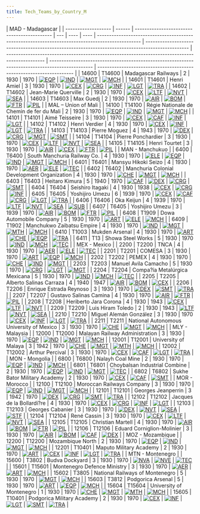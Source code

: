 ```yaml
---
title: Tech_Teams_by_Country_M
---
```


| MAD - Madagascar    |
| ------------------- | ------ | ------------------------------------------- | --- | ---- | ---- | ------------------------------------------------------------------------------------------------ | ------------------------------------------------------------------------------------------------ | ---------------------------------------------------------------------------------------------- | ------------------------------------------------------------------------------------------------ | -------------------------------------------------------------------- |
| 14600               | T14600 | Madagascar Railways                         | 2   | 1930 | 1970 | [![EQP](/images/2/20/General_equipment.png)](/wiki/File:General_equipment.png "EQP")             | [![IND](/images/7/79/Industrial_engineering.png)](/wiki/File:Industrial_engineering.png "IND")   | [![MGT](/images/c/c7/Management.png)](/wiki/File:Management.png "MGT")                         | [![MCH](/images/a/a1/Mechanics.png)](/wiki/File:Mechanics.png "MCH")                             |
| 14601               | T14601 | Henri Amiel                                 | 3   | 1930 | 1970 | [![CEX](/images/b/bc/Centralized_execution.png)](/wiki/File:Centralized_execution.png "CEX")     | [![CRG](/images/3/38/Individual_courage.png)](/wiki/File:Individual_courage.png "CRG")           | [![INF](/images/b/be/Infantry_focus.png)](/wiki/File:Infantry_focus.png "INF")                 | [![LGT](/images/1/1d/Large_unit_tactics.png)](/wiki/File:Large_unit_tactics.png "LGT")           | [![TRA](/images/b/b1/Training.png)](/wiki/File:Training.png "TRA")   |
| 14602               | T14602 | Jean-Marie Querville                        | 2   | 1930 | 1970 | [![CEX](/images/b/bc/Centralized_execution.png)](/wiki/File:Centralized_execution.png "CEX")     | [![LTF](/images/e/e7/Large_taskforce_tactics.png)](/wiki/File:Large_taskforce_tactics.png "LTF") | [![NVT](/images/1/10/Naval_training.png)](/wiki/File:Naval_training.png "NVT")                 | [![SEA](/images/2/22/Seamanship.png)](/wiki/File:Seamanship.png "SEA")                           |
| 14603               | T14603 | Max Guedj                                   | 2   | 1930 | 1970 | [![AIR](/images/8/87/Aircraft_testing.png)](/wiki/File:Aircraft_testing.png "AIR")               | [![BOM](/images/2/26/Bomber_tactics.png)](/wiki/File:Bomber_tactics.png "BOM")                   | [![FTR](/images/8/8a/Fighter_tactics.png)](/wiki/File:Fighter_tactics.png "FTR")               | [![PIL](/images/6/6b/Piloting.png)](/wiki/File:Piloting.png "PIL")                               |
| MAL – Union of Mali |
| 14100               | T14100 | Régie Nationale de Chemin de fer du Mali    | 2   | 1930 | 1970 | [![EQP](/images/2/20/General_equipment.png)](/wiki/File:General_equipment.png "EQP")             | [![IND](/images/7/79/Industrial_engineering.png)](/wiki/File:Industrial_engineering.png "IND")   | [![MGT](/images/c/c7/Management.png)](/wiki/File:Management.png "MGT")                         | [![MCH](/images/a/a1/Mechanics.png)](/wiki/File:Mechanics.png "MCH")                             |
| 14101               | T14101 | Aimé Teisseire                              | 3   | 1930 | 1970 | [![CEX](/images/b/bc/Centralized_execution.png)](/wiki/File:Centralized_execution.png "CEX")     | [![CAF](/images/f/f8/Combined_arms_focus.png)](/wiki/File:Combined_arms_focus.png "CAF")         | [![INF](/images/b/be/Infantry_focus.png)](/wiki/File:Infantry_focus.png "INF")                 | [![LGT](/images/1/1d/Large_unit_tactics.png)](/wiki/File:Large_unit_tactics.png "LGT")           |
| 14102               | T14102 | Henri Verdier                               | 4   | 1930 | 1970 | [![CEX](/images/b/bc/Centralized_execution.png)](/wiki/File:Centralized_execution.png "CEX")     | [![INF](/images/b/be/Infantry_focus.png)](/wiki/File:Infantry_focus.png "INF")                   | [![LGT](/images/1/1d/Large_unit_tactics.png)](/wiki/File:Large_unit_tactics.png "LGT")         | [![TRA](/images/b/b1/Training.png)](/wiki/File:Training.png "TRA")                               |
| 14103               | T14103 | Pierre Moguez                               | 4   | 1943 | 1970 | [![DEX](/images/0/0d/Decentralized_execution.png)](/wiki/File:Decentralized_execution.png "DEX") | [![CRG](/images/3/38/Individual_courage.png)](/wiki/File:Individual_courage.png "CRG")           | [![MGT](/images/c/c7/Management.png)](/wiki/File:Management.png "MGT")                         | [![SMT](/images/2/2f/Small_unit_tactics.png)](/wiki/File:Small_unit_tactics.png "SMT")           |
| 14104               | T14104 | Pierre Ponchardier                          | 3   | 1930 | 1970 | [![CEX](/images/b/bc/Centralized_execution.png)](/wiki/File:Centralized_execution.png "CEX")     | [![LTF](/images/e/e7/Large_taskforce_tactics.png)](/wiki/File:Large_taskforce_tactics.png "LTF") | [![NVT](/images/1/10/Naval_training.png)](/wiki/File:Naval_training.png "NVT")                 | [![SEA](/images/2/22/Seamanship.png)](/wiki/File:Seamanship.png "SEA")                           |
| 14105               | T14105 | Henri Tourtet                               | 3   | 1930 | 1970 | [![AIR](/images/8/87/Aircraft_testing.png)](/wiki/File:Aircraft_testing.png "AIR")               | [![CEX](/images/b/bc/Centralized_execution.png)](/wiki/File:Centralized_execution.png "CEX")     | [![FTR](/images/8/8a/Fighter_tactics.png)](/wiki/File:Fighter_tactics.png "FTR")               | [![PIL](/images/6/6b/Piloting.png)](/wiki/File:Piloting.png "PIL")                               |
| MAN - Manchukuo     |
| 6400                | T6400  | South Manchuria Railway Co.                 | 4   | 1930 | 1970 | [![ELE](/images/d/dd/Electronics.png)](/wiki/File:Electronics.png "ELE")                         | [![EQP](/images/2/20/General_equipment.png)](/wiki/File:General_equipment.png "EQP")             | [![IND](/images/7/79/Industrial_engineering.png)](/wiki/File:Industrial_engineering.png "IND") | [![MGT](/images/c/c7/Management.png)](/wiki/File:Management.png "MGT")                           | [![MCH](/images/a/a1/Mechanics.png)](/wiki/File:Mechanics.png "MCH") |
| 6401                | T6401  | Mansyu Hikoki Seizo                         | 4   | 1930 | 1970 | [![AER](/images/a/a1/Aeronautics.png)](/wiki/File:Aeronautics.png "AER")                         | [![ELE](/images/d/dd/Electronics.png)](/wiki/File:Electronics.png "ELE")                         | [![TEC](/images/9/9d/Technical_efficiency.png)](/wiki/File:Technical_efficiency.png "TEC")     |
| 6402                | T6402  | Manchuria Colonial Development Organization | 4   | 1930 | 1970 | [![CHE](/images/1/19/Chemistry.png)](/wiki/File:Chemistry.png "CHE")                             | [![MGT](/images/c/c7/Management.png)](/wiki/File:Management.png "MGT")                           | [![MCH](/images/a/a1/Mechanics.png)](/wiki/File:Mechanics.png "MCH")                           |
| 6403                | T6403  | Heitaro Kimura                              | 5   | 1940 | 1970 | [![CAF](/images/f/f8/Combined_arms_focus.png)](/wiki/File:Combined_arms_focus.png "CAF")         | [![DEX](/images/0/0d/Decentralized_execution.png)](/wiki/File:Decentralized_execution.png "DEX") | [![CRG](/images/3/38/Individual_courage.png)](/wiki/File:Individual_courage.png "CRG")         | [![SMT](/images/2/2f/Small_unit_tactics.png)](/wiki/File:Small_unit_tactics.png "SMT")           |
| 6404                | T6404  | Seishiro Itagaki                            | 4   | 1930 | 1938 | [![CEX](/images/b/bc/Centralized_execution.png)](/wiki/File:Centralized_execution.png "CEX")     | [![CRG](/images/3/38/Individual_courage.png)](/wiki/File:Individual_courage.png "CRG")           | [![INF](/images/b/be/Infantry_focus.png)](/wiki/File:Infantry_focus.png "INF")                 |
| 6405                | T6405  | Yoshijiro Umezu                             | 6   | 1939 | 1970 | [![CEX](/images/b/bc/Centralized_execution.png)](/wiki/File:Centralized_execution.png "CEX")     | [![CAF](/images/f/f8/Combined_arms_focus.png)](/wiki/File:Combined_arms_focus.png "CAF")         | [![CRG](/images/3/38/Individual_courage.png)](/wiki/File:Individual_courage.png "CRG")         | [![LGT](/images/1/1d/Large_unit_tactics.png)](/wiki/File:Large_unit_tactics.png "LGT")           | [![TRA](/images/b/b1/Training.png)](/wiki/File:Training.png "TRA")   |
| 6406                | T6406  | Oka Keijun                                  | 4   | 1939 | 1970 | [![LTF](/images/e/e7/Large_taskforce_tactics.png)](/wiki/File:Large_taskforce_tactics.png "LTF") | [![NVT](/images/1/10/Naval_training.png)](/wiki/File:Naval_training.png "NVT")                   | [![SEA](/images/2/22/Seamanship.png)](/wiki/File:Seamanship.png "SEA")                         | [![SUB](/images/6/61/Submarine_tactics.png)](/wiki/File:Submarine_tactics.png "SUB")             |
| 6407                | T6405  | Yoshijiro Umezu                             | 3   | 1939 | 1970 | [![AIR](/images/8/87/Aircraft_testing.png)](/wiki/File:Aircraft_testing.png "AIR")               | [![BOM](/images/2/26/Bomber_tactics.png)](/wiki/File:Bomber_tactics.png "BOM")                   | [![FTR](/images/8/8a/Fighter_tactics.png)](/wiki/File:Fighter_tactics.png "FTR")               | [![PIL](/images/6/6b/Piloting.png)](/wiki/File:Piloting.png "PIL")                               |
| 6408                | T1909  | Dowa Automobile Company                     | 5   | 1930 | 1970 | [![ART](/images/d/d8/Artillery.png)](/wiki/File:Artillery.png "ART")                             | [![ELE](/images/d/dd/Electronics.png)](/wiki/File:Electronics.png "ELE")                         | [![MCH](/images/a/a1/Mechanics.png)](/wiki/File:Mechanics.png "MCH")                           |
| 6409                | T1902  | Manchukwo Zaibatsu Empire                   | 4   | 1930 | 1970 | [![IND](/images/7/79/Industrial_engineering.png)](/wiki/File:Industrial_engineering.png "IND")   | [![MGT](/images/c/c7/Management.png)](/wiki/File:Management.png "MGT")                           | [![MTH](/images/7/79/Mathematics.png)](/wiki/File:Mathematics.png "MTH")                       | [![MCH](/images/a/a1/Mechanics.png)](/wiki/File:Mechanics.png "MCH")                             |
| 6410                | T1003  | Mukden Arsenal                              | 4   | 1930 | 1970 | [![ART](/images/d/d8/Artillery.png)](/wiki/File:Artillery.png "ART")                             | [![CHE](/images/1/19/Chemistry.png)](/wiki/File:Chemistry.png "CHE")                             | [![EQP](/images/2/20/General_equipment.png)](/wiki/File:General_equipment.png "EQP")           | [![TRA](/images/b/b1/Training.png)](/wiki/File:Training.png "TRA")                               |
| 6411                | T13    | Showa Steel Works                           | 5   | 1930 | 1970 | [![IND](/images/7/79/Industrial_engineering.png)](/wiki/File:Industrial_engineering.png "IND")   | [![MCH](/images/a/a1/Mechanics.png)](/wiki/File:Mechanics.png "MCH")                             | [![TEC](/images/9/9d/Technical_efficiency.png)](/wiki/File:Technical_efficiency.png "TEC")     |
| MEX - Mexico        |
| 2200                | T2200  | TNCA                                        | 4   | 1930 | 1970 | [![AER](/images/a/a1/Aeronautics.png)](/wiki/File:Aeronautics.png "AER")                         | [![ELE](/images/d/dd/Electronics.png)](/wiki/File:Electronics.png "ELE")                         | [![TEC](/images/9/9d/Technical_efficiency.png)](/wiki/File:Technical_efficiency.png "TEC")     |
| 2201                | T2201  | COMESA                                      | 3   | 1930 | 1970 | [![ART](/images/d/d8/Artillery.png)](/wiki/File:Artillery.png "ART")                             | [![EQP](/images/2/20/General_equipment.png)](/wiki/File:General_equipment.png "EQP")             | [![MCH](/images/a/a1/Mechanics.png)](/wiki/File:Mechanics.png "MCH")                           |
| 2202                | T2202  | PEMEX                                       | 4   | 1930 | 1970 | [![CHE](/images/1/19/Chemistry.png)](/wiki/File:Chemistry.png "CHE")                             | [![IND](/images/7/79/Industrial_engineering.png)](/wiki/File:Industrial_engineering.png "IND")   | [![MGT](/images/c/c7/Management.png)](/wiki/File:Management.png "MGT")                         |
| 2203                | T2203  | Manuel Avila Camacho                        | 5   | 1930 | 1970 | [![CRG](/images/3/38/Individual_courage.png)](/wiki/File:Individual_courage.png "CRG")           | [![LGT](/images/1/1d/Large_unit_tactics.png)](/wiki/File:Large_unit_tactics.png "LGT")           | [![MGT](/images/c/c7/Management.png)](/wiki/File:Management.png "MGT")                         |
| 2204                | T2204  | Compa?ía Metalúrgica Mexicana               | 5   | 1930 | 1970 | [![IND](/images/7/79/Industrial_engineering.png)](/wiki/File:Industrial_engineering.png "IND")   | [![MCH](/images/a/a1/Mechanics.png)](/wiki/File:Mechanics.png "MCH")                             | [![TEC](/images/9/9d/Technical_efficiency.png)](/wiki/File:Technical_efficiency.png "TEC")     |
| 2205                | T2205  | Alberto Salinas Carraza                     | 4   | 1940 | 1947 | [![AIR](/images/8/87/Aircraft_testing.png)](/wiki/File:Aircraft_testing.png "AIR")               | [![BOM](/images/2/26/Bomber_tactics.png)](/wiki/File:Bomber_tactics.png "BOM")                   | [![CEX](/images/b/bc/Centralized_execution.png)](/wiki/File:Centralized_execution.png "CEX")   |
| 2206                | T2206  | Enrique Estrada Reynoso                     | 3   | 1930 | 1970 | [![DEX](/images/0/0d/Decentralized_execution.png)](/wiki/File:Decentralized_execution.png "DEX") | [![SMT](/images/2/2f/Small_unit_tactics.png)](/wiki/File:Small_unit_tactics.png "SMT")           | [![TRA](/images/b/b1/Training.png)](/wiki/File:Training.png "TRA")                             |
| 2207                | T2207  | Gustavo Salinas Camina                      | 4   | 1930 | 1970 | [![AIR](/images/8/87/Aircraft_testing.png)](/wiki/File:Aircraft_testing.png "AIR")               | [![FTR](/images/8/8a/Fighter_tactics.png)](/wiki/File:Fighter_tactics.png "FTR")                 | [![PIL](/images/6/6b/Piloting.png)](/wiki/File:Piloting.png "PIL")                             |
| 2208                | T2208  | Heriberto Jara Corona                       | 4   | 1930 | 1943 | [![CEX](/images/b/bc/Centralized_execution.png)](/wiki/File:Centralized_execution.png "CEX")     | [![LTF](/images/e/e7/Large_taskforce_tactics.png)](/wiki/File:Large_taskforce_tactics.png "LTF") | [![NVT](/images/1/10/Naval_training.png)](/wiki/File:Naval_training.png "NVT")                 |
| 2209                | T2209  | Luis Hiram Toledo                           | 2   | 1930 | 1943 | [![LTF](/images/e/e7/Large_taskforce_tactics.png)](/wiki/File:Large_taskforce_tactics.png "LTF") | [![NVT](/images/1/10/Naval_training.png)](/wiki/File:Naval_training.png "NVT")                   | [![SEA](/images/2/22/Seamanship.png)](/wiki/File:Seamanship.png "SEA")                         |
| 2210                | T2210  | Miguel Alemán González                      | 3   | 1930 | 1970 | [![CEX](/images/b/bc/Centralized_execution.png)](/wiki/File:Centralized_execution.png "CEX")     | [![INF](/images/b/be/Infantry_focus.png)](/wiki/File:Infantry_focus.png "INF")                   | [![LGT](/images/1/1d/Large_unit_tactics.png)](/wiki/File:Large_unit_tactics.png "LGT")         | [![TRA](/images/b/b1/Training.png)](/wiki/File:Training.png "TRA")                               |
| 2211                | T2211  | National Autonomous University of Mexico    | 3   | 1930 | 1970 | [![CHE](/images/1/19/Chemistry.png)](/wiki/File:Chemistry.png "CHE")                             | [![MGT](/images/c/c7/Management.png)](/wiki/File:Management.png "MGT")                           | [![MCH](/images/a/a1/Mechanics.png)](/wiki/File:Mechanics.png "MCH")                           |
| MLY - Malaysia      |
| 12000               | T12000 | Malayan Railway Administration              | 3   | 1930 | 1970 | [![EQP](/images/2/20/General_equipment.png)](/wiki/File:General_equipment.png "EQP")             | [![IND](/images/7/79/Industrial_engineering.png)](/wiki/File:Industrial_engineering.png "IND")   | [![MGT](/images/c/c7/Management.png)](/wiki/File:Management.png "MGT")                         | [![MCH](/images/a/a1/Mechanics.png)](/wiki/File:Mechanics.png "MCH")                             |
| 12001               | T12001 | University of Malaya                        | 3   | 1942 | 1970 | [![CHE](/images/1/19/Chemistry.png)](/wiki/File:Chemistry.png "CHE")                             | [![MGT](/images/c/c7/Management.png)](/wiki/File:Management.png "MGT")                           | [![MTH](/images/7/79/Mathematics.png)](/wiki/File:Mathematics.png "MTH")                       | [![MCH](/images/a/a1/Mechanics.png)](/wiki/File:Mechanics.png "MCH")                             |
| 12002               | T12002 | Arthur Percival                             | 3   | 1930 | 1970 | [![CEX](/images/b/bc/Centralized_execution.png)](/wiki/File:Centralized_execution.png "CEX")     | [![CAF](/images/f/f8/Combined_arms_focus.png)](/wiki/File:Combined_arms_focus.png "CAF")         | [![LGT](/images/1/1d/Large_unit_tactics.png)](/wiki/File:Large_unit_tactics.png "LGT")         | [![TRA](/images/b/b1/Training.png)](/wiki/File:Training.png "TRA")                               |
| MON - Mongolia      |
| 6800                | T6800  | Nalayh Coal Mine                            | 2   | 1930 | 1970 | [![EQP](/images/2/20/General_equipment.png)](/wiki/File:General_equipment.png "EQP")             | [![IND](/images/7/79/Industrial_engineering.png)](/wiki/File:Industrial_engineering.png "IND")   | [![MCH](/images/a/a1/Mechanics.png)](/wiki/File:Mechanics.png "MCH")                           |
| 6801                | T6801  | Choybalsan Industrial Combine               | 2   | 1930 | 1970 | [![EQP](/images/2/20/General_equipment.png)](/wiki/File:General_equipment.png "EQP")             | [![IND](/images/7/79/Industrial_engineering.png)](/wiki/File:Industrial_engineering.png "IND")   | [![MGT](/images/c/c7/Management.png)](/wiki/File:Management.png "MGT")                         | [![TEC](/images/9/9d/Technical_efficiency.png)](/wiki/File:Technical_efficiency.png "TEC")       |
| 6802                | T6802  | Sukhe Bator Military Academy                | 2   | 1930 | 1970 | [![CEX](/images/b/bc/Centralized_execution.png)](/wiki/File:Centralized_execution.png "CEX")     | [![CAF](/images/f/f8/Combined_arms_focus.png)](/wiki/File:Combined_arms_focus.png "CAF")         | [![SMT](/images/2/2f/Small_unit_tactics.png)](/wiki/File:Small_unit_tactics.png "SMT")         |
| MOR - Morocco       |
| 12100               | T12100 | Moroccan Railways Company                   | 3   | 1930 | 1970 | [![EQP](/images/2/20/General_equipment.png)](/wiki/File:General_equipment.png "EQP")             | [![IND](/images/7/79/Industrial_engineering.png)](/wiki/File:Industrial_engineering.png "IND")   | [![MGT](/images/c/c7/Management.png)](/wiki/File:Management.png "MGT")                         | [![MCH](/images/a/a1/Mechanics.png)](/wiki/File:Mechanics.png "MCH")                             |
| 12101               | T12101 | Georges Jeanperrin                          | 3   | 1942 | 1970 | [![DEX](/images/0/0d/Decentralized_execution.png)](/wiki/File:Decentralized_execution.png "DEX") | [![CRG](/images/3/38/Individual_courage.png)](/wiki/File:Individual_courage.png "CRG")           | [![SMT](/images/2/2f/Small_unit_tactics.png)](/wiki/File:Small_unit_tactics.png "SMT")         | [![TRA](/images/b/b1/Training.png)](/wiki/File:Training.png "TRA")                               |
| 12102               | T12102 | Jacques de la Bollardi?re                   | 4   | 1930 | 1970 | [![CEX](/images/b/bc/Centralized_execution.png)](/wiki/File:Centralized_execution.png "CEX")     | [![CRG](/images/3/38/Individual_courage.png)](/wiki/File:Individual_courage.png "CRG")           | [![INF](/images/b/be/Infantry_focus.png)](/wiki/File:Infantry_focus.png "INF")                 | [![LGT](/images/1/1d/Large_unit_tactics.png)](/wiki/File:Large_unit_tactics.png "LGT")           |
| 12103               | T12103 | Georges Cabanier                            | 3   | 1930 | 1970 | [![DEX](/images/0/0d/Decentralized_execution.png)](/wiki/File:Decentralized_execution.png "DEX") | [![NVT](/images/1/10/Naval_training.png)](/wiki/File:Naval_training.png "NVT")                   | [![SEA](/images/2/22/Seamanship.png)](/wiki/File:Seamanship.png "SEA")                         | [![STF](/images/4/48/Small_taskforce_tactics.png)](/wiki/File:Small_taskforce_tactics.png "STF") |
| 12104               | T12104 | René Cassin                                 | 3   | 1930 | 1970 | [![CEX](/images/b/bc/Centralized_execution.png)](/wiki/File:Centralized_execution.png "CEX")     | [![LTF](/images/e/e7/Large_taskforce_tactics.png)](/wiki/File:Large_taskforce_tactics.png "LTF") | [![NVT](/images/1/10/Naval_training.png)](/wiki/File:Naval_training.png "NVT")                 | [![SEA](/images/2/22/Seamanship.png)](/wiki/File:Seamanship.png "SEA")                           |
| 12105               | T12105 | Christian Martell                           | 4   | 1930 | 1970 | [![AIR](/images/8/87/Aircraft_testing.png)](/wiki/File:Aircraft_testing.png "AIR")               | [![BOM](/images/2/26/Bomber_tactics.png)](/wiki/File:Bomber_tactics.png "BOM")                   | [![FTR](/images/8/8a/Fighter_tactics.png)](/wiki/File:Fighter_tactics.png "FTR")               | [![PIL](/images/6/6b/Piloting.png)](/wiki/File:Piloting.png "PIL")                               |
| 12106               | T12106 | Eduard Corniglion-Molinier                  | 3   | 1930 | 1970 | [![AIR](/images/8/87/Aircraft_testing.png)](/wiki/File:Aircraft_testing.png "AIR")               | [![BOM](/images/2/26/Bomber_tactics.png)](/wiki/File:Bomber_tactics.png "BOM")                   | [![CAF](/images/f/f8/Combined_arms_focus.png)](/wiki/File:Combined_arms_focus.png "CAF")       | [![DEX](/images/0/0d/Decentralized_execution.png)](/wiki/File:Decentralized_execution.png "DEX") |
| MOZ - Mozambique    |
| 12200               | T12200 | Mozambique North                            | 2   | 1930 | 1970 | [![EQP](/images/2/20/General_equipment.png)](/wiki/File:General_equipment.png "EQP")             | [![IND](/images/7/79/Industrial_engineering.png)](/wiki/File:Industrial_engineering.png "IND")   | [![MGT](/images/c/c7/Management.png)](/wiki/File:Management.png "MGT")                         | [![MCH](/images/a/a1/Mechanics.png)](/wiki/File:Mechanics.png "MCH")                             |
| 12201               | T10401 | Maputo Military Academy                     | 2   | 1930 | 1970 | [![ART](/images/d/d8/Artillery.png)](/wiki/File:Artillery.png "ART")                             | [![CEX](/images/b/bc/Centralized_execution.png)](/wiki/File:Centralized_execution.png "CEX")     | [![INF](/images/b/be/Infantry_focus.png)](/wiki/File:Infantry_focus.png "INF")                 | [![LGT](/images/1/1d/Large_unit_tactics.png)](/wiki/File:Large_unit_tactics.png "LGT")           | [![TRA](/images/b/b1/Training.png)](/wiki/File:Training.png "TRA")   |
| MTN - Montenegro    |
| 15600               | T3802  | Budva Dockyard                              | 3   | 1930 | 1970 | [![NVA](/images/e/ea/Naval_artillery.png)](/wiki/File:Naval_artillery.png "NVA")                 | [![NVE](/images/0/09/Naval_engineering.png)](/wiki/File:Naval_engineering.png "NVE")             | [![TEC](/images/9/9d/Technical_efficiency.png)](/wiki/File:Technical_efficiency.png "TEC")     |
| 15601               | T15601 | Montenegro Defence Ministry                 | 3   | 1930 | 1970 | [![AER](/images/a/a1/Aeronautics.png)](/wiki/File:Aeronautics.png "AER")                         | [![ART](/images/d/d8/Artillery.png)](/wiki/File:Artillery.png "ART")                             | [![MCH](/images/a/a1/Mechanics.png)](/wiki/File:Mechanics.png "MCH")                           |
| 15602               | T3805  | National Railways of Montenegro             | 5   | 1930 | 1970 | [![MGT](/images/c/c7/Management.png)](/wiki/File:Management.png "MGT")                           | [![MCH](/images/a/a1/Mechanics.png)](/wiki/File:Mechanics.png "MCH")                             |
| 15603               | T3812  | Podgorica Arsenal                           | 5   | 1930 | 1970 | [![ART](/images/d/d8/Artillery.png)](/wiki/File:Artillery.png "ART")                             | [![EQP](/images/2/20/General_equipment.png)](/wiki/File:General_equipment.png "EQP")             | [![MCH](/images/a/a1/Mechanics.png)](/wiki/File:Mechanics.png "MCH")                           |
| 15604               | T15604 | University of Montenegro                    | 1   | 1930 | 1970 | [![CHE](/images/1/19/Chemistry.png)](/wiki/File:Chemistry.png "CHE")                             | [![MGT](/images/c/c7/Management.png)](/wiki/File:Management.png "MGT")                           | [![MTH](/images/7/79/Mathematics.png)](/wiki/File:Mathematics.png "MTH")                       | [![MCH](/images/a/a1/Mechanics.png)](/wiki/File:Mechanics.png "MCH")                             |
| 15605               | T10401 | Podgorica Military Academy                  | 2   | 1930 | 1970 | [![CEX](/images/b/bc/Centralized_execution.png)](/wiki/File:Centralized_execution.png "CEX")     | [![INF](/images/b/be/Infantry_focus.png)](/wiki/File:Infantry_focus.png "INF")                   | [![LGT](/images/1/1d/Large_unit_tactics.png)](/wiki/File:Large_unit_tactics.png "LGT")         | [![SMT](/images/2/2f/Small_unit_tactics.png)](/wiki/File:Small_unit_tactics.png "SMT")           | [![TRA](/images/b/b1/Training.png)](/wiki/File:Training.png "TRA")   |
